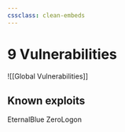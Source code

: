 ```yaml
---
cssclass: clean-embeds
---
```


# 9 Vulnerabilities
![[Global Vulnerabilities]]

## Known exploits
EternalBlue
ZeroLogon